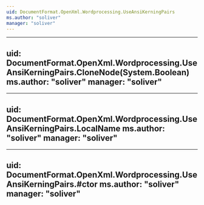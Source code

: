 ```yaml
---
uid: DocumentFormat.OpenXml.Wordprocessing.UseAnsiKerningPairs
ms.author: "soliver"
manager: "soliver"
---
```


---
uid: DocumentFormat.OpenXml.Wordprocessing.UseAnsiKerningPairs.CloneNode(System.Boolean)
ms.author: "soliver"
manager: "soliver"
---

---
uid: DocumentFormat.OpenXml.Wordprocessing.UseAnsiKerningPairs.LocalName
ms.author: "soliver"
manager: "soliver"
---

---
uid: DocumentFormat.OpenXml.Wordprocessing.UseAnsiKerningPairs.#ctor
ms.author: "soliver"
manager: "soliver"
---
